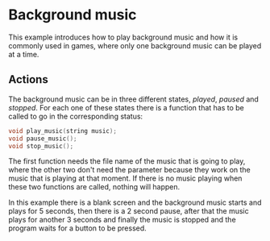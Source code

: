 # Background music
This example introduces how to play background music and how it is commonly used in games, where only one background music can be played at a time.

## Actions
The background music can be in three different states, *played*, *paused* and *stopped*. For each one of these states there is a function that has to be called to go in the corresponding status:
```c
void play_music(string music);
void pause_music();
void stop_music();
```
The first function needs the file name of the music that is going to play, where the other two don't need the parameter because they work on the music that is playing at that moment. If there is no music playing when these two functions are called, nothing will happen.

In this example there is a blank screen and the background music starts and plays for 5 seconds, then there is a 2 second pause, after that the music plays for another 3 seconds and finally the music is stopped and the program waits for a button to be pressed.   
